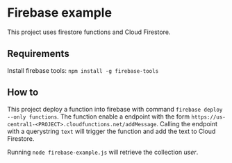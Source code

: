 # Firebase example

This project uses firestore functions and Cloud Firestore.

## Requirements

Install firebase tools: `npm install -g firebase-tools`

## How to

This project deploy a function into firebase with command `firebase deploy --only functions`. The function enable a endpoint with the form `https://us-central1-<PROJECT>.cloudfunctions.net/addMessage`. Calling the endpoint with a querystring `text` will trigger the function and add the text to Cloud Firestore.

Running `node firebase-example.js` will retrieve the collection _user_.
